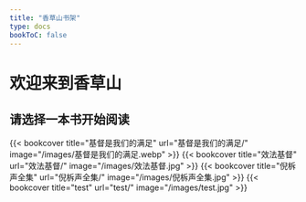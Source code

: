 ```yaml
---
title: "香草山书架"
type: docs
bookToC: false
---
```


# 欢迎来到香草山

## 请选择一本书开始阅读

<div class="book-shelf">
{{< bookcover title="基督是我们的满足" url="基督是我们的满足/" image="/images/基督是我们的满足.webp" >}}
{{< bookcover title="效法基督" url="效法基督/" image="/images/效法基督.jpg" >}}
{{< bookcover title="倪柝声全集" url="倪柝声全集/" image="/images/倪柝声全集.jpg" >}}
{{< bookcover title="test" url="test/" image="/images/test.jpg" >}}
</div>
